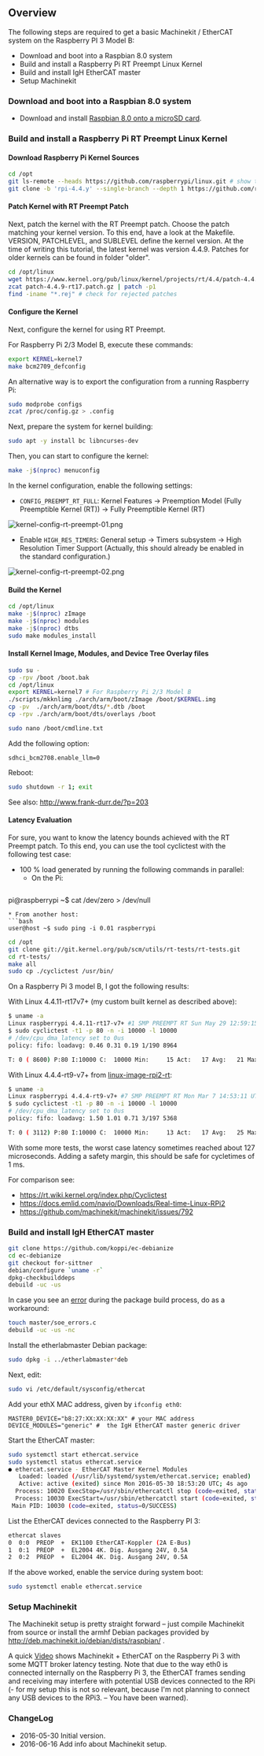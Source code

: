 ## Overview

The following steps are required to get a basic Machinekit / EtherCAT system on the Raspberry PI 3 Model B:

* Download and boot into a Raspbian 8.0 system
* Build and install a Raspberry Pi RT Preempt Linux Kernel
* Build and install IgH EtherCAT master
* Setup Machinekit

### Download and boot into a Raspbian 8.0 system

* Download and install [Raspbian 8.0 onto a microSD card](https://www.raspberrypi.org/downloads/).

### Build and install a Raspberry Pi RT Preempt Linux Kernel

#### Download Raspberry Pi Kernel Sources

```bash
cd /opt
git ls-remote --heads https://github.com/raspberrypi/linux.git # show the branches
git clone -b 'rpi-4.4.y' --single-branch --depth 1 https://github.com/raspberrypi/linux.git
```

#### Patch Kernel with RT Preempt Patch

Next, patch the kernel with the RT Preempt patch. Choose the patch matching
your kernel version. To this end, have a look at the Makefile. VERSION,
PATCHLEVEL, and SUBLEVEL define the kernel version. At the time of writing
this tutorial, the latest kernel was version 4.4.9. Patches for older kernels
can be found in folder "older".

```bash
cd /opt/linux
wget https://www.kernel.org/pub/linux/kernel/projects/rt/4.4/patch-4.4.9-rt17.patch.gz
zcat patch-4.4.9-rt17.patch.gz | patch -p1
find -iname "*.rej" # check for rejected patches
```

#### Configure the Kernel

Next, configure the kernel for using RT Preempt.

For Raspberry Pi 2/3 Model B, execute these commands:
```bash
export KERNEL=kernel7
make bcm2709_defconfig
```

An alternative way is to export the configuration from a running Raspberry Pi:
```bash
sudo modprobe configs
zcat /proc/config.gz > .config
```

Next, prepare the system for kernel building:
```bash
sudo apt -y install bc libncurses-dev
```

Then, you can start to configure the kernel:
```bash
make -j$(nproc) menuconfig
```

In the kernel configuration, enable the following settings:

  * ```CONFIG_PREEMPT_RT_FULL```: Kernel Features → Preemption Model (Fully Preemptible Kernel (RT)) → Fully Preemptible Kernel (RT)

  ![kernel-config-rt-preempt-01.png](pics/kernel-config-rt-preempt-01.png)

  * Enable ```HIGH_RES_TIMERS```: General setup → Timers subsystem → High Resolution Timer Support (Actually, this should already be enabled in the standard configuration.)

  ![kernel-config-rt-preempt-02.png](pics/kernel-config-rt-preempt-02.png)

#### Build the Kernel

```bash
cd /opt/linux
make -j$(nproc) zImage
make -j$(nproc) modules
make -j$(nproc) dtbs
sudo make modules_install
```

#### Install Kernel Image, Modules, and Device Tree Overlay files

```bash
sudo su -
cp -rpv /boot /boot.bak
cd /opt/linux
export KERNEL=kernel7 # For Raspberry Pi 2/3 Model B
./scripts/mkknlimg ./arch/arm/boot/zImage /boot/$KERNEL.img
cp -pv  ./arch/arm/boot/dts/*.dtb /boot
cp -rpv ./arch/arm/boot/dts/overlays /boot
```

```bash
sudo nano /boot/cmdline.txt
```

Add the following option:
```
sdhci_bcm2708.enable_llm=0
```

Reboot:
```bash
sudo shutdown -r 1; exit
```

See also: http://www.frank-durr.de/?p=203

#### Latency Evaluation

For sure, you want to know the latency bounds achieved with the RT Preempt patch. To this end, you can use the tool cyclictest with the following test case:

* 100 % load generated by running the following commands in parallel:
  * On the Pi:
  ```bash
pi@raspberrypi ~$ cat /dev/zero > /dev/null
  ```
  * From another host:
  ```bash
user@host ~$ sudo ping -i 0.01 raspberrypi
  ```

```bash
cd /opt
git clone git://git.kernel.org/pub/scm/utils/rt-tests/rt-tests.git
cd rt-tests/
make all
sudo cp ./cyclictest /usr/bin/
```

On a Raspberry Pi 3 model B, I got the following results:

With Linux 4.4.11-rt17v7+ (my custom built kernel as described above):

```bash
$ uname -a
Linux raspberrypi 4.4.11-rt17-v7+ #1 SMP PREEMPT RT Sun May 29 12:59:15 UTC 2016 armv7l GNU/Linux
$ sudo cyclictest -t1 -p 80 -n -i 10000 -l 10000
# /dev/cpu_dma_latency set to 0us
policy: fifo: loadavg: 0.46 0.31 0.19 1/190 8964

T: 0 ( 8600) P:80 I:10000 C:  10000 Min:     15 Act:   17 Avg:   21 Max:      86
```

With Linux 4.4.4-rt9-v7+ from [linux-image-rpi2-rt](http://www.machinekit.io/docs/index-getting-started/#rt-preempt-realtime-kernel-raspberry-pi):

```bash
$ uname -a
Linux raspberrypi 4.4.4-rt9-v7+ #7 SMP PREEMPT RT Mon Mar 7 14:53:11 UTC 2016 armv7l GNU/Linux
$ sudo cyclictest -t1 -p 80 -n -i 10000 -l 10000
# /dev/cpu_dma_latency set to 0us
policy: fifo: loadavg: 1.50 1.01 0.71 3/197 5368           

T: 0 ( 3112) P:80 I:10000 C:  10000 Min:     13 Act:   17 Avg:   25 Max:      86
```

With some more tests, the worst case latency sometimes reached about 127 microseconds. Adding a safety margin, this should be safe for cycletimes of 1 ms.

For comparison see:

* https://rt.wiki.kernel.org/index.php/Cyclictest
* https://docs.emlid.com/navio/Downloads/Real-time-Linux-RPi2
* https://github.com/machinekit/machinekit/issues/792

### Build and install IgH EtherCAT master

```bash
git clone https://github.com/koppi/ec-debianize
cd ec-debianize
git checkout for-sittner
debian/configure `uname -r`
dpkg-checkbuilddeps
debuild -uc -us
```
In case you see an [error](https://github.com/sittner/ec-debianize/issues/2) during the package build process, do as a workaround:
```bash
touch master/soe_errors.c
debuild -uc -us -nc
```

Install the etherlabmaster Debian package:
```bash
sudo dpkg -i ../etherlabmaster*deb
```

Next, edit:
```bash
sudo vi /etc/default/sysconfig/ethercat
```
Add your ethX MAC address, given by ```ifconfig eth0```:
```
MASTER0_DEVICE="b8:27:XX:XX:XX:XX" # your MAC address
DEVICE_MODULES="generic" #  the IgH EtherCAT master generic driver
```

Start the EtherCAT master:
```bash
sudo systemctl start ethercat.service
sudo systemctl status ethercat.service
● ethercat.service - EtherCAT Master Kernel Modules
   Loaded: loaded (/usr/lib/systemd/system/ethercat.service; enabled)
   Active: active (exited) since Mon 2016-05-30 18:53:20 UTC; 4s ago
  Process: 10020 ExecStop=/usr/sbin/ethercatctl stop (code=exited, status=0/SUCCESS)
  Process: 10030 ExecStart=/usr/sbin/ethercatctl start (code=exited, status=0/SUCCESS)
 Main PID: 10030 (code=exited, status=0/SUCCESS)
```

List the EtherCAT devices connected to the Raspberry PI 3:
```bash
ethercat slaves
0  0:0  PREOP  +  EK1100 EtherCAT-Koppler (2A E-Bus)
1  0:1  PREOP  +  EL2004 4K. Dig. Ausgang 24V, 0.5A
2  0:2  PREOP  +  EL2004 4K. Dig. Ausgang 24V, 0.5A
```

If the above worked, enable the service during system boot:
```bash
sudo systemctl enable ethercat.service
```

### Setup Machinekit

The Machinekit setup is pretty straight forward – just compile Machinekit from source or install the armhf Debian packages provided by http://deb.machinekit.io/debian/dists/raspbian/ .

A quick [Video](https://www.youtube.com/watch?v=uFbr7xBjItE) shows Machinekit + EtherCAT on the Raspberry Pi 3 with some MQTT broker latency testing. Note that due to the way eth0 is connected internally on the Raspberry Pi 3, the EtherCAT frames sending and receiving may interfere with potential USB devices connected to the RPi (- for my setup this is not so relevant, because I'm not planning to connect any USB devices to the RPi3. – You have been warned).

### ChangeLog

* 2016-05-30 Initial version.
* 2016-06-16 Add info about Machinekit setup.

